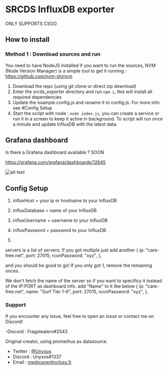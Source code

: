 # SRCDS InfluxDB exporter

ONLY SUPPORTS CSGO

## How to install

### Method 1 : Download sources and run

You need to have NodeJS installed if you want to run the sources, NVM (Node Version Manager) is a simple tool to get it running : https://github.com/nvm-sh/nvm

1. Download the repo (using git clone or direct zip download)
2. Enter the srcds_exporter directory and run `npm i`, this will install all required dependencies
3. Update the example.config.js and rename it to config.js. For more info see #Config Setup
4. Start the script with node : `node index.js`, you can create a service or run it in a screen to keep it active in background. To script will run once a minute and update InfluxDB with the latest data.

## Grafana dashboard

Is there a Grafana dashboard available ? SOON

https://grafana.com/grafana/dashboards/12645

![alt text](https://user-images.githubusercontent.com/13179116/87427585-4f7b1000-c5e1-11ea-92fd-a674196b3aa6.png)

## Config Setup

1. influxHost = your ip or hostname to your InfluxDB
2. influxDatabase = name of your InfluxDB
3. influxUsername = username to your InfluxDB
4. influxPassword = password to your InfluxDB

5. 
servers is a list of servers. If you got multiple just add another
{
ip: "care-free.net",
port: 27015,
rconPassword: "xyz",
},

and you should be good to go! If you only got 1, remove the remaining onces.

We don't fetch the name of the server so if you want to specificy it instead of the IP:PORT as dashboard info. add "Name" to it like below
{
ip: "care-free.net",
name: "Surf Tier 1-6",
port: 27015,
rconPassword: "xyz",
},

### Support

If you encounter any issue, feel free to open an issue or contact me on Discord!

-Discord : Fragstealern#2543

Original creator, using promethus as datasource.

- Twitter : [@Unyxos](https://twitter.com/Unyxos)
- Discord : Unyxos#1337
- Email : [me@corentincloss.fr](mailto://me@corentincloss.fr)
